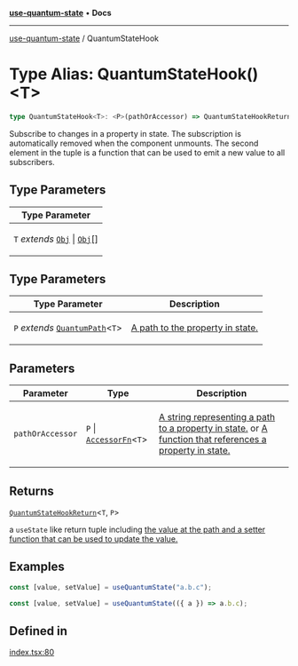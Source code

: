 [**use-quantum-state**](README.md) • **Docs**

---

[use-quantum-state](README.md) / QuantumStateHook

# Type Alias: QuantumStateHook()\<T>

```ts
type QuantumStateHook<T>: <P>(pathOrAccessor) => QuantumStateHookReturn<T, P>;
```

Subscribe to changes in a property in state. The subscription is automatically removed when the component unmounts.
The second element in the tuple is a function that can be used to emit a new value to all subscribers.

## Type Parameters

<table>
<thead>
<tr>
<th>Type Parameter</th>
</tr>
</thead>
<tbody>
<tr>
<td>

`T` _extends_ [`Obj`](TypeAlias.Obj.md) | [`Obj`](TypeAlias.Obj.md)\[]

</td>
</tr>
</tbody>
</table>

## Type Parameters

<table>
<thead>
<tr>
<th>Type Parameter</th>
<th>Description</th>
</tr>
</thead>
<tbody>
<tr>
<td>

`P` _extends_ [`QuantumPath`](TypeAlias.QuantumPath.md)\<`T`>

</td>
<td>

[A path to the property in state.](TypeAlias.QuantumPath.md)

</td>
</tr>
</tbody>
</table>

## Parameters

<table>
<thead>
<tr>
<th>Parameter</th>
<th>Type</th>
<th>Description</th>
</tr>
</thead>
<tbody>
<tr>
<td>

`pathOrAccessor`

</td>
<td>

`P` | [`AccessorFn`](TypeAlias.AccessorFn.md)\<`T`>

</td>
<td>

[A string representing a path to a property in state.](TypeAlias.QuantumPath.md) or [A function that references a property in state.](TypeAlias.AccessorFn.md)

</td>
</tr>
</tbody>
</table>

## Returns

[`QuantumStateHookReturn`](TypeAlias.QuantumStateHookReturn.md)\<`T`, `P`>

a `useState` like return tuple including [the value at the path and a setter function that can be used to update the value.](TypeAlias.QuantumStateHookReturn.md)

## Examples

```ts
const [value, setValue] = useQuantumState("a.b.c");
```

```ts
const [value, setValue] = useQuantumState(({ a }) => a.b.c);
```

## Defined in

[index.tsx:80](https://github.com/HoodieCollin/use-quantum-state/blob/b5be9cac7feb0254cc96c4bd8b196d5cd6e74920/src/index.tsx#L80)
